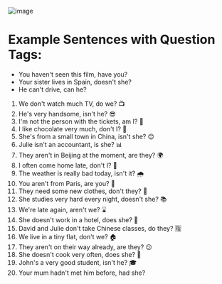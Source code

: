 ![image](https://github.com/mr-Ucar/2023-2024/assets/116120748/b1e55f26-ee9b-4e5e-8fe0-555fc25eea2f)

# Example Sentences with Question Tags:

- You haven't seen this film, have you?
- Your sister lives in Spain, doesn't she?
- He can't drive, can he?


1. We don't watch much TV, do we? 📺
2. He's very handsome, isn't he? 😎
3. I'm not the person with the tickets, am I? 🎫
4. I like chocolate very much, don't I? 🍫
5. She's from a small town in China, isn't she? 😊
6. Julie isn't an accountant, is she? 📊
7. They aren't in Beijing at the moment, are they? 🌍
8. I often come home late, don't I? 🌙
9. The weather is really bad today, isn't it? 🌧️
10. You aren't from Paris, are you? 🗼
11. They need some new clothes, don't they? 👗
12. She studies very hard every night, doesn't she? 📚
13. We're late again, aren't we? ⌛
14. She doesn't work in a hotel, does she? 🏨
15. David and Julie don't take Chinese classes, do they? 🈯
16. We live in a tiny flat, don't we? 🏠
17. They aren't on their way already, are they? 😕
18. She doesn't cook very often, does she? 🍳
19. John's a very good student, isn't he? 🎓
20. Your mum hadn't met him before, had she?
